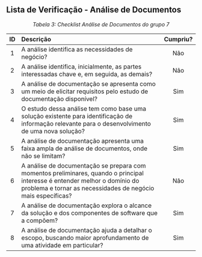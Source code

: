 ## Lista de Verificação - Análise de Documentos

*<p style="text-align: center;">Tabela 3: Checklist Análise de Documentos do grupo 7</p>*

| ID  | Descrição                                                                                                       | Cumpriu? |
|:---:|:---------------------------------------------------------------------------------------------------------------|:--------:|
| 1   | A análise identifica as necessidades de negócio?                                                               |    Não      |
| 2   | A análise identifica, inicialmente, as partes interessadas chave e, em seguida, as demais?                     |      Não    |
| 3   | A análise de documentação se apresenta como um meio de elicitar requisitos pelo estudo de documentação disponível? |    Sim      |
| 4   | O estudo dessa análise tem como base uma solução existente para identificação de informação relevante para o desenvolvimento de uma nova solução? |      Sim   |
| 5   | A análise de documentação apresenta uma faixa ampla de análise de documentos, onde não se limitam?             |     Sim     |
| 6   | A análise de documentação se prepara com momentos preliminares, quando o principal interesse é entender melhor o domínio do problema e tornar as necessidades de negócio mais específicas? |     Não     |
| 7   | A análise de documentação explora o alcance da solução e dos componentes de software que a compõem?            |      Sim    |
| 8   | A análise de documentação ajuda a detalhar o escopo, buscando maior aprofundamento de uma atividade em particular? |    Sim      |